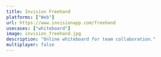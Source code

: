 ```yaml
---
title: Invision Freehand
platforms: ["Web"]
url: https://www.invisionapp.com/freehand
usecases: ["whiteboard"]
image: invision_freehand.jpg
description: "Online whiteboard for team collaboration."
multiplayer: false
---
```

